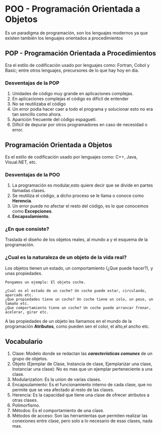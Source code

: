 # POO - Programación Orientada a Objetos

Es un paradigma de programación, son los lenguajes modernos ya que existen también los lenguajes orientados a procedimientos

## POP - Programación Orientada a Procedimientos

Era el estilo de codificación usado por lenguajes como: Fortran, Cobol y Basic; entre otros lenguajes, precursores de lo que hay hoy en dia.

### Desventajas de la POP

1. Unidades de código muy grande en aplicaciones complejas.
2. En aplicaciones complejas el código es difícil de entender
3. No se reutilizaba el código
4. Un error podia hacer caer a todo el programa y solucionar esto no era tan sencillo como ahora.
5. Aparición frecuente del código espagueti.
6. Difícil de depurar por otros programadores en caso de necesidad o error.

## Programación Orientada a Objetos

Es el estilo de codificación usado por lenguajes como: C++, Java, Visual.NET, etc.

### Desventajas de la POO

1. La programación es modular,esto quiere decir que se divide en partes llamadas clases.
2. Se reutiliza el código, a dicho proceso se le llama o conoce como **Herencia**.
3. Un error puede no afectar el resto del código, es lo que conocemos como **Excepciones**.
4. **Encapsulamiento**.

### ¿En que consiste?

Traslada el diseño de los objetos reales, al mundo a y el esquema de la programación.

### ¿Cual es la naturaleza de un objeto de la vida real?

Los objetos tienen un estado, un comportamiento (¿Que puede hacer?), y unas propiedades.

    Pongamos un ejemplo: El objeto coche.

    ¿Cual es el estado de un coche? Un coche puede estar, circulando, aparcado etc.
    ¿Que propiedades tiene un coche? Un coche tiene un colo, un peso, un tamaño etc.
    ¿Que comportamiento tiene un coche? Un coche puede arrancar frenar, acelerar, girar etc.

A las propiedades de un objeto les llamamos en el mundo de la programación **Atributos**, como pueden sen el color, el alto,el ancho etc.

## Vocabulario

1. Clase: Modelo donde se redactan las _**características comunes**_ de un grupo de objetos.
2. Objeto (Ejemplar de Clase, Instancia de clase, Ejemplarizar una clase, Instanciar una clase): No es mas que un ejemplar perteneciente a una clase.
3. Modularization: Es la union de varias clases.
4. Encapsulamiento: Es el funcionamiento interno de cada clase, que no permite que se vea afectado al resto de las clases.
5. Herencia: Es la capacidad que tiene una clase de ofrecer atributos a otras clases.
6. Polimorfismo.
7. Métodos: Es el comportamiento de una clase.
8. Métodos de acceso: Son las herramientas que permiten realizar las conexiones entre clase, pero solo a lo necesario de esas clases, nada mas.
